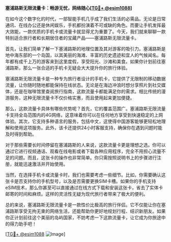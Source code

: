 **塞浦路斯无限流量卡：畅游无忧，网络随心[[TG💪+ @esim1088](https://t.me/s/esim1088)]**

在如今这个数字化的时代，一部智能手机几乎成了我们生活的必需品。无论是日常通讯、在线办公还是休闲娱乐，手机都扮演着不可或缺的角色。而要让手机发挥最大效能，一款优质的手机卡或流量卡就显得尤为重要了。今天，我们就来聊聊一款特别适合旅行者和长期居住者的宝藏产品——塞浦路斯无限流量卡。

首先，让我们简单了解一下塞浦路斯的地理位置及其对游客的吸引力。塞浦路斯是地中海东部的一个岛国，以其美丽的海滩、丰富的历史遗迹和宜人的气候闻名。每年都有成千上万的游客来到这里度假，享受阳光、沙滩和美食。如果你计划前往塞浦路斯，那么一张合适的手机卡无疑会大大提升你的旅行体验。

塞浦路斯无限流量卡是一种专为旅行者设计的手机卡，它提供了无限制的移动数据流量，让你随时随地都能保持在线状态。无论是在海边冲浪时想分享照片到社交媒体，还是在咖啡馆里查阅旅行指南，这款流量卡都能满足你的需求。相比传统的漫游服务，这种无限流量卡不仅价格实惠，而且使用起来更加便捷。

那么，这款流量卡具体有哪些优势呢？首先，它的覆盖范围广。塞浦路斯无限流量卡支持全岛范围内的4G网络，这意味着你可以在任何地方享受到快速稳定的上网体验。其次，它支持多种语言的服务，包括中文，这使得中国游客能够更轻松地理解和使用这项服务。此外，该卡还提供24小时客服支持，确保你在遇到问题时能及时得到帮助。

对于那些需要长时间停留在塞浦路斯的人来说，这款流量卡更是理想之选。你可以通过它进行视频通话、观看在线电影或者下载各种应用程序，完全不用担心流量不足的问题。而且，这张卡的操作也非常简单。你只需按照说明书上的步骤进行注册，就能迅速激活并开始使用。

当然，在选择手机卡或流量卡时，我们也需要考虑一些细节。比如，你需要确认这张卡是否支持你的手机型号，以及是否需要更换SIM卡槽。如果你的手机支持eSIM技术，那么你甚至可以直接通过在线方式下载和安装这张卡，省去了实体卡邮寄的时间和麻烦。这样的灵活性无疑为现代旅行者带来了极大的便利。

总的来说，塞浦路斯无限流量卡是一款性价比极高的旅行伴侣。它不仅能让你在塞浦路斯享受无拘无束的网络生活，还能帮助你更好地规划行程、结识新朋友。如果你正计划前往这个美丽的岛屿国家，不妨考虑一下这款流量卡，让它成为你旅途中的得力助手吧！

[[TG💪+ @esim1088](https://t.me/s/esim1088) ![Image](https://i.postimg.cc/4NQfJmqS/Snipaste-2025-05-13-00-14-12.png)]
